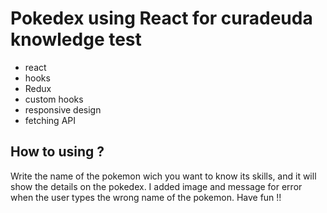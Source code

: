 # Pokedex using React for curadeuda knowledge test

- react
- hooks
- Redux
- custom hooks
- responsive design
- fetching API

## How to using ?

Write the name of the pokemon wich you want to know its skills, and it will show the details on the pokedex. I added image and message for error  when the user types the wrong name of the pokemon. Have fun !!
